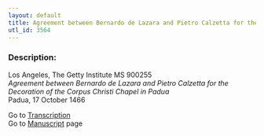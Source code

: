 ```yaml
---
layout: default
title: Agreement between Bernardo de Lazara and Pietro Calzetta for the Decoration of the Corpus Christi Chapel in Padua
utl_id: 3564
---
```


###  Description:

Los Angeles, The Getty Institute MS 900255<br>
_Agreement between Bernardo de Lazara and Pietro Calzetta for the Decoration of the Corpus Christi Chapel in Padua_<br>
Padua, 17 October 1466

Go to [Transcription](https://centerfordigitalhumanities.github.io/Newberry-Italian-paleography/transcriptions/319)<br>
Go to [Manuscript](https://centerfordigitalhumanities.github.io/Newberry-Italian-paleography/www/record.html?id=319) page <br>
